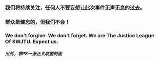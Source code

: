 
### 我们将持续关注，任何人不要妄想让此次事件无声无息的过去。

### 群众是健忘的，但我们不会！

### We don't forgive. We don't forget. We are The Justice League Of SWJTU. Expect us.


##### 另外，求PS一张正义联盟的图